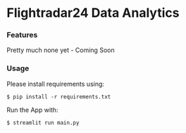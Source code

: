 # Flightradar24 Data Analytics

### Features
Pretty much none yet - Coming Soon

### Usage

Please install requirements using: 
```shell
$ pip install -r requirements.txt
```

Run the App with:
```shell
$ streamlit run main.py
```